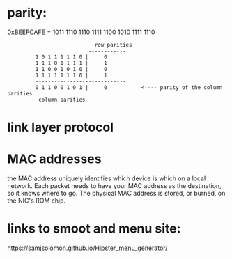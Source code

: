  # parity:
  
  0xBEEFCAFE = 1011 1110 1110 1111 1100 1010 1111 1110
  
  
                                row parities
                              ------------
             1 0 1 1 1 1 1 0 |     0      
             1 1 1 0 1 1 1 1 |     1
             1 1 0 0 1 0 1 0 |     0
             1 1 1 1 1 1 1 0 |     1
             -----------------------------
             0 1 1 0 0 1 0 1 |     0           <---- parity of the column parities
              column parities


# link layer protocol

# MAC addresses

the MAC address uniquely identifies which device is which on a local network. Each packet needs to have your MAC address as the destination, so it knows where to go. The physical MAC address is stored, or burned, on the NIC's ROM chip.



# links to smoot and menu site:

https://samjsolomon.github.io/Hipster_menu_generator/
